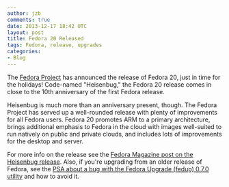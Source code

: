 ```yaml
---
author: jzb
comments: true
date: 2013-12-17 18:42 UTC
layout: post
title: Fedora 20 Released
tags: Fedora, release, upgrades
categories:
- Blog
---
```


The [Fedora Project](http://fedoraproject.org/) has announced the release of Fedora 20, just in time for the holidays! Code-named "Heisenbug," the Fedora 20 release comes in close to the 10th anniversary of the first Fedora release. 

Heisenbug is much more than an anniversary present, though. The Fedora Project has served up a well-rounded release with plenty of improvements for all Fedora users. Fedora 20 promotes ARM to a primary architecture, brings additional emphasis to Fedora in the cloud with images well-suited to run natively on public and private clouds, and includes lots of improvements for the desktop and server.

For more info on the release see the [Fedora Magazine post on the Heisenbug release](http://fedoramagazine.org/2013/12/it-is-certain-heisenbug-unleashed/). Also, if you're upgrading from an older release of Fedora, see the [PSA about a bug with the Fedora Upgrade (fedup) 0.7.0 utility](http://fedoramagazine.org/2013/12/psa-on-upgrading-to-fedora-20-using-fedup/) and how to avoid it. 

